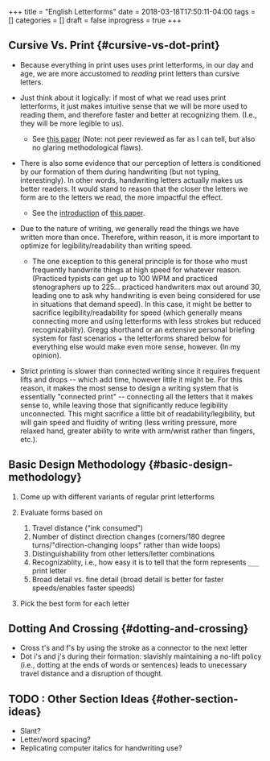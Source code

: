 +++
title = "English Letterforms"
date = 2018-03-18T17:50:11-04:00
tags = []
categories = []
draft = false
inprogress = true
+++

[//]: # (tags = ["handwriting", "rethinking standards"], categories = ["Productivity/Efficiency"])

## Cursive Vs. Print {#cursive-vs-dot-print}

-   Because everything in print uses uses print letterforms, in our day and age, we are more accustomed to _reading_ print letters than cursive letters.
-   Just think about it logically: if most of what we read uses print letterforms, it just makes intuitive sense that we will be more used to reading them, and therefore faster and better at recognizing them. (I.e., they will be more legible to us).
    -   See [this paper](http://lianza.org/files/cursivevsprint.pdf) (Note: not peer reviewed as far as I can tell, but also no glaring methodological flaws).

-   There is also some evidence that our perception of letters is conditioned by our formation of them during handwriting (but not typing, interestingly). In other words, handwriting letters actually makes us better readers. It would stand to reason that the closer the letters we form are to the letters we read, the more impactful the effect.
    -   See the [introduction](https://www.ncbi.nlm.nih.gov/pmc/articles/PMC3780305/#s1title) of [this paper](https://www.ncbi.nlm.nih.gov/pmc/articles/PMC3780305/).

-   Due to the nature of writing, we generally read the things we have written more than once. Therefore, within reason, it is more important to optimize for legibility/readability than writing speed.
    -   The one exception to this general principle is for those who must frequently handwrite things at high speed for whatever reason. (Practiced typists can get up to 100 WPM and practiced stenographers up to 225... practiced handwriters max out around 30, leading one to ask why handwriting is even being considered for use in situations that demand speed). In this case, it might be better to sacrifice legibility/readability for speed (which generally means connecting more and using letterforms with less strokes but reduced recognizability). Gregg shorthand or an extensive personal briefing system for fast scenarios + the letterforms shared below for everything else would make even more sense, however. (In my opinion).

-   Strict printing is slower than connected writing since it requires frequent lifts and drops -- which add time, however little it might be. For this reason, it makes the most sense to design a writing system that is essentially "connected print" -- connecting all the letters that it makes sense to, while leaving those that significantly reduce legibility unconnected. This might sacrifice a little bit of readability/legibility, but will gain speed and fluidity of writing (less writing pressure, more relaxed hand, greater ability to write with arm/wrist rather than fingers, etc.).


## Basic Design Methodology {#basic-design-methodology}

1.  Come up with different variants of regular print letterforms
2.  Evaluate forms based on
    1.  Travel distance ("ink consumed")
    2.  Number of distinct direction changes (corners/180 degree turns/"direction-changing loops" rather than wide loops)
    3.  Distinguishability from other letters/letter combinations
    4.  Recognizablity, i.e., how easy it is to tell that the form represents `___` print letter
    5.  Broad detail vs. fine detail (broad detail is better for faster speeds/enables faster speeds)

3.  Pick the best form for each letter


## Dotting And Crossing {#dotting-and-crossing}

-   Cross t's and f's by using the stroke as a connector to the next letter
-   Dot i's and j's during their formation: slavishly maintaining a no-lift policy (i.e., dotting at the ends of words or sentences) leads to unecessary travel distance and a disruption of thought.


## <span class="org-todo todo TODO">TODO</span> : Other Section Ideas {#other-section-ideas}

-   Slant?
-   Letter/word spacing?
-   Replicating computer italics for handwriting use?
